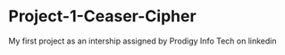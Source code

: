 # Project-1-Ceaser-Cipher
My first project as an intership assigned by Prodigy Info Tech on linkedin
